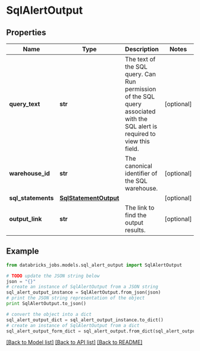 # SqlAlertOutput


## Properties
Name | Type | Description | Notes
------------ | ------------- | ------------- | -------------
**query_text** | **str** | The text of the SQL query. Can Run permission of the SQL query associated with the SQL alert is required to view this field. | [optional] 
**warehouse_id** | **str** | The canonical identifier of the SQL warehouse. | [optional] 
**sql_statements** | [**SqlStatementOutput**](SqlStatementOutput.md) |  | [optional] 
**output_link** | **str** | The link to find the output results. | [optional] 

## Example

```python
from databricks_jobs.models.sql_alert_output import SqlAlertOutput

# TODO update the JSON string below
json = "{}"
# create an instance of SqlAlertOutput from a JSON string
sql_alert_output_instance = SqlAlertOutput.from_json(json)
# print the JSON string representation of the object
print SqlAlertOutput.to_json()

# convert the object into a dict
sql_alert_output_dict = sql_alert_output_instance.to_dict()
# create an instance of SqlAlertOutput from a dict
sql_alert_output_form_dict = sql_alert_output.from_dict(sql_alert_output_dict)
```
[[Back to Model list]](../README.md#documentation-for-models) [[Back to API list]](../README.md#documentation-for-api-endpoints) [[Back to README]](../README.md)


